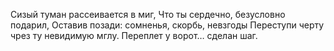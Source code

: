 Сизый туман рассеивается в миг,
Что ты сердечно, безусловно подарил,
Оставив позади: сомненья, скорбь, невзгоды
Переступи черту чрез ту невидимую мглу.
Переплет у ворот… сделан шаг.
